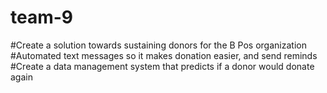 # team-9

#Create a solution towards sustaining donors for the B Pos organization 
#Automated text messages so it makes donation easier, and send reminds
#Create a data management system that predicts if a donor would donate again 
